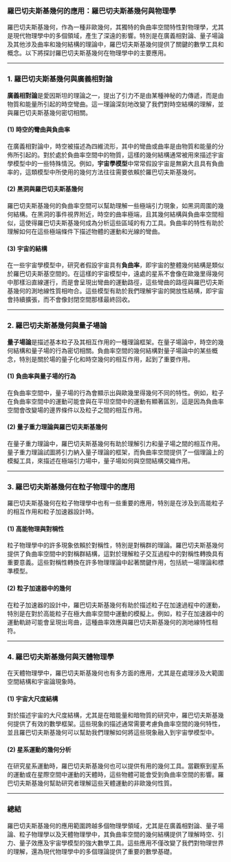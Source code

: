 ### **羅巴切夫斯基幾何的應用：羅巴切夫斯基幾何與物理學**

羅巴切夫斯基幾何，作為一種非歐幾何，其獨特的負曲率空間特性對物理學，尤其是現代物理學中的多個領域，產生了深遠的影響。特別是在廣義相對論、量子場論及其他涉及曲率和幾何結構的理論中，羅巴切夫斯基幾何提供了關鍵的數學工具和概念。以下將探討羅巴切夫斯基幾何在物理學中的主要應用。

---

### **1. 羅巴切夫斯基幾何與廣義相對論**

**廣義相對論**是愛因斯坦的理論之一，提出了引力不是由某種神秘的力傳遞，而是由物質和能量所引起的時空彎曲。這一理論深刻地改變了我們對時空結構的理解，並與羅巴切夫斯基幾何密切相關。

#### **(1) 時空的彎曲與負曲率**

在廣義相對論中，時空被描述為四維流形，其中的彎曲或曲率是由物質和能量的分佈所引起的。對於處於負曲率空間中的物質，這樣的幾何結構通常被用來描述宇宙學模型中的一些特殊情況。例如，**宇宙學模型**中常常假設宇宙是無窮大且具有負曲率的，這類模型中所使用的幾何方法往往需要依賴於羅巴切夫斯基幾何。

#### **(2) 黑洞與羅巴切夫斯基幾何**

羅巴切夫斯基幾何的負曲率空間可以幫助理解一些極端引力現象，如黑洞周圍的幾何結構。在黑洞的事件視界附近，時空的曲率極端，且其幾何結構與負曲率空間相似，這使得羅巴切夫斯基幾何成為分析這些區域的有力工具。負曲率的特性有助於理解如何在這些極端條件下描述物體的運動和光線的彎曲。

#### **(3) 宇宙的結構**

在一些宇宙學模型中，研究者假設宇宙具有**負曲率**，即宇宙的整體幾何結構是類似於羅巴切夫斯基空間的。在這樣的宇宙模型中，遠處的星系不會像在歐幾里得幾何中那樣沿直線運行，而是會呈現出彎曲的運動路徑，這些彎曲的路徑與羅巴切夫斯基幾何的測地線性質相吻合。這些模型有助於我們理解宇宙的開放性結構，即宇宙會持續擴張，而不會像封閉空間那樣最終回收。

---

### **2. 羅巴切夫斯基幾何與量子場論**

**量子場論**是描述基本粒子及其相互作用的一種理論框架。在量子場論中，時空的幾何結構和量子場的行為密切相關。負曲率空間的幾何結構對量子場論中的某些概念，特別是關於場的量子化和時空幾何的相互作用，起到了重要作用。

#### **(1) 負曲率與量子場的行為**

在負曲率空間中，量子場的行為會顯示出與歐幾里得幾何不同的特性。例如，粒子在負曲率空間中的運動可能會與在平坦空間中的運動有顯著區別，這是因為負曲率空間會改變場的邊界條件以及粒子之間的相互作用。

#### **(2) 量子重力理論與羅巴切夫斯基幾何**

在量子重力理論中，羅巴切夫斯基幾何有助於理解引力和量子場之間的相互作用。量子重力理論試圖將引力納入量子理論的框架，而負曲率空間提供了一個理論上的模擬工具，來描述在極端引力場中，量子場如何與空間結構交織作用。

---

### **3. 羅巴切夫斯基幾何在粒子物理中的應用**

羅巴切夫斯基幾何在粒子物理學中也有一些重要的應用，特別是在涉及到高能粒子的相互作用和粒子加速器設計時。

#### **(1) 高能物理與對稱性**

粒子物理學中的許多現象依賴於對稱性，特別是對稱群的理論。羅巴切夫斯基幾何提供了負曲率空間中的對稱群結構，這對於理解粒子交互過程中的對稱性轉換具有重要意義。這些對稱性轉換在許多物理理論中起著關鍵作用，包括統一場理論和標準模型。

#### **(2) 粒子加速器中的幾何**

在粒子加速器的設計中，羅巴切夫斯基幾何有助於描述粒子在加速過程中的運動，特別是在對於高能粒子在極大曲率空間中運動的模擬上。例如，粒子在加速器中的運動軌跡可能會呈現出弯曲，這種曲率效應與羅巴切夫斯基幾何的測地線特性相符。

---

### **4. 羅巴切夫斯基幾何與天體物理學**

在天體物理學中，羅巴切夫斯基幾何也有多方面的應用，尤其是在處理涉及大範圍空間結構和宇宙論現象時。

#### **(1) 宇宙大尺度結構**

對於描述宇宙的大尺度結構，尤其是在暗能量和暗物質的研究中，羅巴切夫斯基幾何提供了有效的數學框架。這些現象的描述通常需要考慮負曲率空間的幾何特性，並且羅巴切夫斯基幾何可以幫助我們理解如何將這些現象融入到宇宙學模型中。

#### **(2) 星系運動的幾何分析**

在研究星系運動時，羅巴切夫斯基幾何也可以提供有用的幾何工具。當觀察到星系的運動或在星際空間中運動的天體時，這些物體可能會受到負曲率空間的影響。羅巴切夫斯基幾何幫助研究者理解這些天體運動的非歐幾何性質。

---

### **總結**

羅巴切夫斯基幾何的應用範圍跨越多個物理學領域，尤其是在廣義相對論、量子場論、粒子物理學以及天體物理學中，其負曲率空間的幾何結構提供了理解時空、引力、量子效應及宇宙學模型的強大數學工具。這些應用不僅改變了我們對物理世界的理解，還為現代物理學中的多個理論提供了重要的數學基礎。